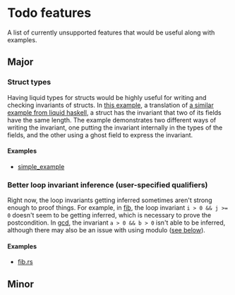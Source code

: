 # Todo features
A list of currently unsupported features that would be useful along with examples.

## Major

### Struct types
Having liquid types for structs would be highly useful for writing and checking invariants of structs. In [this example](struct_types/simple_example.rs), a translation of [a similar example from liquid haskell](http://goto.ucsd.edu:8090/index.html#?demo=permalink%2F1642157817_3971.hs), a struct has the invariant that two of its fields have the same length. The example demonstrates two different ways of writing the invariant, one putting the invariant internally in the types of the fields, and the other using a ghost field to express the invariant.

#### Examples
* [simple_example](struct_types/simple_example.rs)

### Better loop invariant inference (user-specified qualifiers)
Right now, the loop invariants getting inferred sometimes aren't strong enough to proof things. For example, in [fib](loop_invariants/fib.rs), the loop invariant `i > 0 && j >= 0` doesn't seem to be getting inferred, which is necessary to prove the postcondition. In [gcd](loop_invariants/gcd.rs), the invariant `a > 0 && b > 0` isn't able to be inferred, although there may also be an issue with using modulo ([see below](#support-for-modulo)).

#### Examples
* [fib.rs](loop_invariants/fib.rs)

## Minor
